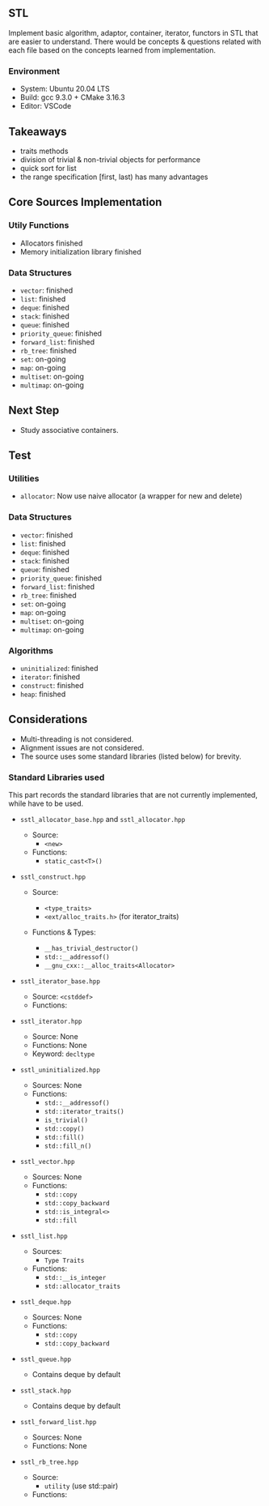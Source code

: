 ## STL

Implement basic algorithm, adaptor, container, iterator, functors in STL that are easier to understand. There would be concepts & questions related with each file based on the concepts learned from implementation. 

### Environment

- System: Ubuntu 20.04 LTS
- Build: gcc 9.3.0 + CMake 3.16.3
- Editor: VSCode


## Takeaways
 - traits methods
 - division of trivial & non-trivial objects for performance
 - quick sort for list
 - the range specification [first, last) has many advantages


## Core Sources Implementation
### Utily Functions
 - Allocators finished
 - Memory initialization library finished

### Data Structures
 - `vector`: finished
 - `list`: finished
 - `deque`: finished
 - `stack`: finished
 - `queue`: finished
 - `priority_queue`: finished
 - `forward_list`: finished
 - `rb_tree`: finished
 - `set`: on-going
 - `map`: on-going
 - `multiset`: on-going
 - `multimap`: on-going

## Next Step

- Study associative containers.

## Test

### Utilities
- `allocator`: Now use naive allocator (a wrapper for new and delete)

### Data Structures
- `vector`: finished
- `list`: finished
 - `deque`: finished
 - `stack`: finished
 - `queue`: finished
 - `priority_queue`: finished
 - `forward_list`: finished
 - `rb_tree`: finished
 - `set`: on-going
 - `map`: on-going
 - `multiset`: on-going
 - `multimap`: on-going

### Algorithms
- `uninitialized`: finished
- `iterator`: finished
- `construct`: finished
- `heap`: finished

## Considerations

 - Multi-threading is not considered. 
 - Alignment issues are not considered.
 - The source uses some standard libraries (listed below) for brevity. 

### Standard Libraries used

This part records the standard libraries that are not currently implemented, while have to be used. 

- `sstl_allocator_base.hpp` and `sstl_allocator.hpp`
  - Source: 
    - `<new>`
  - Functions: 
    - `static_cast<T>()`

- `sstl_construct.hpp`

  - Source: 
    - `<type_traits>`
    - `<ext/alloc_traits.h>` (for iterator_traits)

  - Functions & Types: 
    - `__has_trivial_destructor()`
    - `std::__addressof()`
    - `__gnu_cxx::__alloc_traits<Allocator>`

- `sstl_iterator_base.hpp`
  - Source: `<cstddef>`
  - Functions:

- `sstl_iterator.hpp`
  - Source: None
  - Functions: None
  - Keyword: `decltype`

- `sstl_uninitialized.hpp`
  - Sources: None
  - Functions: 
    - `std::__addressof()`
    - `std::iterator_traits()`
    - `is_trivial()`
    - `std::copy()`
    - `std::fill()`
    - `std::fill_n()`

- `sstl_vector.hpp`
  - Sources: None
  - Functions: 
    - `std::copy`
    - `std::copy_backward`
    - `std::is_integral<>`
    - `std::fill`

- `sstl_list.hpp`
  - Sources: 
    - `Type Traits`
  - Functions: 
    - `std::__is_integer`
    - `std::allocator_traits`

- `sstl_deque.hpp`
  - Sources: None
  - Functions: 
    - `std::copy`
    - `std::copy_backward`

- `sstl_queue.hpp`
  - Contains deque by default 

- `sstl_stack.hpp`
  - Contains deque by default

- `sstl_forward_list.hpp`
  - Sources: None
  - Functions: None

- `sstl_rb_tree.hpp`
  - Source: 
    - `utility` (use std::pair)
  - Functions: 